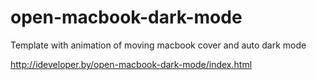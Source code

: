 # open-macbook-dark-mode
Template with animation of moving macbook cover and auto dark mode

http://ideveloper.by/open-macbook-dark-mode/index.html
